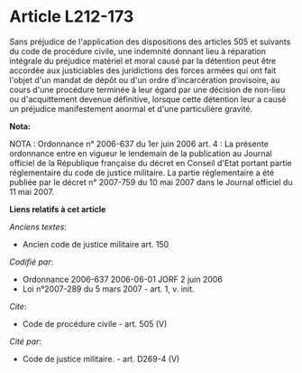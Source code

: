 # Article L212-173

Sans préjudice de l'application des dispositions des articles 505 et suivants du code de procédure civile, une indemnité
donnant lieu à réparation intégrale du préjudice matériel et moral causé par la détention peut être accordée aux justiciables
des juridictions des forces armées qui ont fait l'objet d'un mandat de dépôt ou d'un ordre d'incarcération provisoire, au
cours d'une procédure terminée à leur égard par une décision de non-lieu ou d'acquittement devenue définitive, lorsque cette
détention leur a causé un préjudice manifestement anormal et d'une particulière gravité.

**Nota:**

NOTA : Ordonnance n° 2006-637 du 1er juin 2006 art. 4 : La présente ordonnance entre en vigueur le lendemain de la
publication au Journal officiel de la République française du décret en Conseil d'Etat portant partie réglementaire du code
de justice militaire. La partie réglementaire a été publiée par le décret n° 2007-759 du 10 mai 2007 dans le Journal officiel
du 11 mai 2007.

**Liens relatifs à cet article**

_Anciens textes_:

  - Ancien code de justice militaire art. 150

_Codifié par_:

  - Ordonnance 2006-637 2006-06-01 JORF 2 juin 2006
  - Loi n°2007-289 du 5 mars 2007 - art. 1, v. init.

_Cite_:

  - Code de procédure civile - art. 505 (V)

_Cité par_:

  - Code de justice militaire. - art. D269-4 (V)
